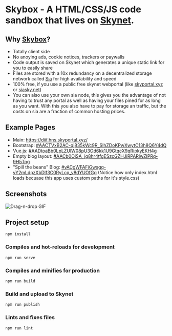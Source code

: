 # Skybox - A HTML/CSS/JS code sandbox that lives on [Skynet](https://siasky.net/).

## Why [Skybox](https://diif.hns.skyportal.xyz/)?
- Totally client side
- No anoying ads, cookie notices, trackers or paywalls
- Code output is saved on Skynet which generates a unique static link for you to easily share
- Files are stored with a 10x redundancy on a decentralized storage network called [Sia](https://sia.tech/) for high availability and speed
- 100% free, if you use a public free skynet webportal (like [skyportal.xyz](https://skyportal.xyz/) or [siasky.net](https://siasky.net/))
- You can also use your own sia node, this gives you the advantage of not having to trust any portal as well as having your files pined for as long as you want. With this you also have to pay for storage an traffic, but the costs on sia are a fraction of common hosting prices.

## Example Pages
- Main: https://diif.hns.skyportal.xyz/
- Bootstrap: [#AACTVxB2AC-qj835kWc9R_SlhZDoKPwXwytC13h8Q6Y4dQ](https://diif.hns.skyportal.xyz/#AACTVxB2AC-qj835kWc9R_SlhZDoKPwXwytC13h8Q6Y4dQ)
- Vue.js: [#AADtoaBb0LpLZUlW08pU3Od6kk1U9GtqcX9qRipkyEKH4g](https://diif.hns.skyportal.xyz/#AADtoaBb0LpLZUlW08pU3Od6kk1U9GtqcX9qRipkyEKH4g)
- Empty blog layout: [#AACb0OiSA_jq8hr4tfgESzcGZHJiRPARlwZIPRq-9H5Tng](https://diif.hns.skyportal.xyz/#AACb0OiSA_jq8hr4tfgESzcGZHJiRPARlwZIPRq-9H5Tng)
- "Spill the beans" Blog: [#vACgWFAFiGwsgq-vY2mLdpzXbDlf3C0RyLcq_v8dYUOfGg](https://diif.hns.skyportal.xyz/#vACgWFAFiGwsgq-vY2mLdpzXbDlf3C0RyLcq_v8dYUOfGg) (Notice how only index.html loads becuase this app uses custom paths for it's style.css)

## Screenshots

![Drag-n-drop GIF](https://skyportal.xyz/_Ai5gBpPLgbeAk0PV4QCOIrGNFRZZxS2XCf8-yUT7AxAIw/)

## Project setup
`npm install`

### Compiles and hot-reloads for development
`npm run serve`

### Compiles and minifies for production
`npm run build`

### Build and upload to Skynet
`npm run publish`

### Lints and fixes files
`npm run lint`
